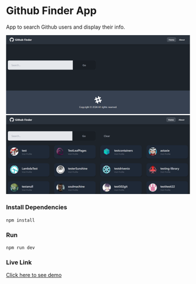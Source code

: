 # Github Finder App

App to search Github users and display their info.

<img src="public/HomePage.png" />
<img src="public/SearchResult.png" />

### Install Dependencies

```
npm install
```

### Run

```
npm run dev
```
### Live Link
[Click here to see demo](https://github-finder-hu04x7nra-istiak-hossain-tushars-projects.vercel.app/)

